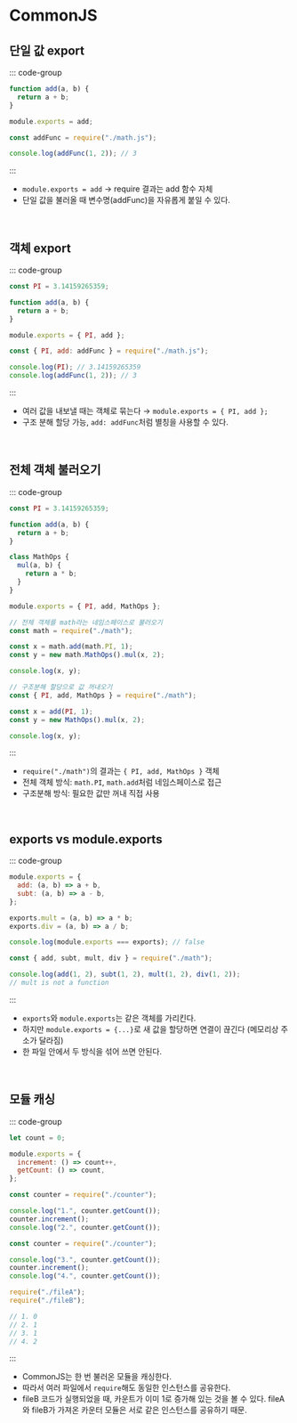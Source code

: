 # CommonJS

## 단일 값 export

::: code-group

```js [math.js]
function add(a, b) {
  return a + b;
}

module.exports = add;
```

```js [app.js]
const addFunc = require("./math.js");

console.log(addFunc(1, 2)); // 3
```

:::

- `module.exports = add` → require 결과는 add 함수 자체
- 단일 값을 불러올 때 변수명(addFunc)을 자유롭게 붙일 수 있다.

<br>

## 객체 export

::: code-group

```js [math.js]
const PI = 3.14159265359;

function add(a, b) {
  return a + b;
}

module.exports = { PI, add };
```

```js [app.js]
const { PI, add: addFunc } = require("./math.js");

console.log(PI); // 3.14159265359
console.log(addFunc(1, 2)); // 3
```

:::

- 여러 값을 내보낼 때는 객체로 묶는다 → `module.exports = { PI, add };`
- 구조 분해 할당 가능, `add: addFunc`처럼 별칭을 사용할 수 있다.

<br>

## 전체 객체 불러오기

::: code-group

```js [math.js]
const PI = 3.14159265359;

function add(a, b) {
  return a + b;
}

class MathOps {
  mul(a, b) {
    return a * b;
  }
}

module.exports = { PI, add, MathOps };
```

```js [app.js]
// 전체 객체를 math라는 네임스페이스로 불러오기
const math = require("./math");

const x = math.add(math.PI, 1);
const y = new math.MathOps().mul(x, 2);

console.log(x, y);
```

```js [app2.js]
// 구조분해 할당으로 값 꺼내오기
const { PI, add, MathOps } = require("./math");

const x = add(PI, 1);
const y = new MathOps().mul(x, 2);

console.log(x, y);
```

:::

- `require("./math")`의 결과는 `{ PI, add, MathOps }` 객체
- 전체 객체 방식: `math.PI`, `math.add`처럼 네임스페이스로 접근
- 구조분해 방식: 필요한 값만 꺼내 직접 사용

<br>

## exports vs module.exports

::: code-group

```js [math.js]
module.exports = {
  add: (a, b) => a + b,
  subt: (a, b) => a - b,
};

exports.mult = (a, b) => a * b;
exports.div = (a, b) => a / b;

console.log(module.exports === exports); // false
```

```js [app.js]
const { add, subt, mult, div } = require("./math");

console.log(add(1, 2), subt(1, 2), mult(1, 2), div(1, 2));
// mult is not a function
```

:::

- `exports`와 `module.exports`는 같은 객체를 가리킨다.
- 하지만 `module.exports = {...}`로 새 값을 할당하면 연결이 끊긴다 (메모리상 주소가 달라짐)
- 한 파일 안에서 두 방식을 섞어 쓰면 안된다.

<br>

## 모듈 캐싱

::: code-group

```js [counter.js]
let count = 0;

module.exports = {
  increment: () => count++,
  getCount: () => count,
};
```

```js [fileA.js]
const counter = require("./counter");

console.log("1.", counter.getCount());
counter.increment();
console.log("2.", counter.getCount());
```

```js [fileB.js]
const counter = require("./counter");

console.log("3.", counter.getCount());
counter.increment();
console.log("4.", counter.getCount());
```

```js [app.js]
require("./fileA");
require("./fileB");

// 1. 0
// 2. 1
// 3. 1
// 4. 2
```

:::

- CommonJS는 한 번 불러온 모듈을 캐싱한다.
- 따라서 여러 파일에서 `require`해도 동일한 인스턴스를 공유한다.
- fileB 코드가 실행되었을 때, 카운트가 이미 1로 증가해 있는 것을 볼 수 있다. fileA와 fileB가 가져온 카운터 모듈은 서로 같은 인스턴스를 공유하기 때문.

<br>
<Comment/>

